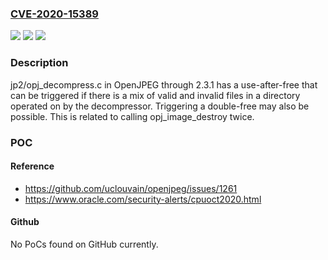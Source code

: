 ### [CVE-2020-15389](https://cve.mitre.org/cgi-bin/cvename.cgi?name=CVE-2020-15389)
![](https://img.shields.io/static/v1?label=Product&message=n%2Fa&color=blue)
![](https://img.shields.io/static/v1?label=Version&message=n%2Fa&color=blue)
![](https://img.shields.io/static/v1?label=Vulnerability&message=n%2Fa&color=brighgreen)

### Description

jp2/opj_decompress.c in OpenJPEG through 2.3.1 has a use-after-free that can be triggered if there is a mix of valid and invalid files in a directory operated on by the decompressor. Triggering a double-free may also be possible. This is related to calling opj_image_destroy twice.

### POC

#### Reference
- https://github.com/uclouvain/openjpeg/issues/1261
- https://www.oracle.com/security-alerts/cpuoct2020.html

#### Github
No PoCs found on GitHub currently.

